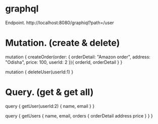 # graphql

Endpoint. http://localhost:8080/graphiql?path=/user

# Mutation. (create & delete)

mutation {
createOrder(order: {
orderDetail: "Amazon order",
address: "Odisha",
price: 100,
userId: 2
}){
orderId,
orderDetail
}
}

mutation {
deleteUser(userId:1)
}

# Query. (get & get all)

query {
getUser(userId:2) {
name,
email
}
}

query {
getUsers {
name,
email,
orders {
orderDetail
address
price
}
}
}